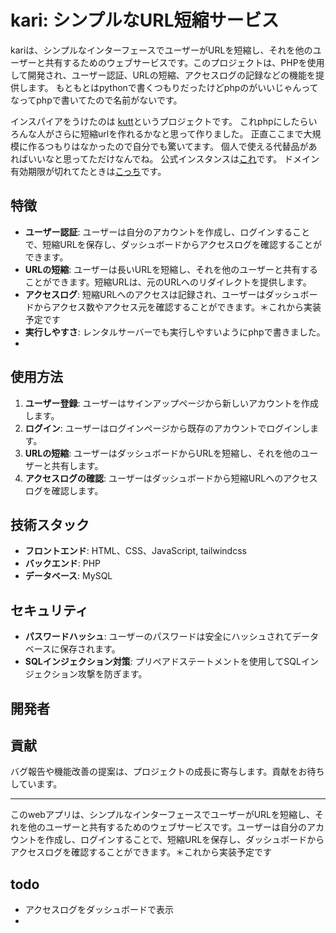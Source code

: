 # kari: シンプルなURL短縮サービス
kariは、シンプルなインターフェースでユーザーがURLを短縮し、それを他のユーザーと共有するためのウェブサービスです。このプロジェクトは、PHPを使用して開発され、ユーザー認証、URLの短縮、アクセスログの記録などの機能を提供します。
もともとはpythonで書くつもりだったけどphpのがいいじゃんってなってphpで書いてたので名前がないです。

インスパイアをうけたのは
<a href="https://github.com/thedevs-network/kutt">kutt</a>というプロジェクトです。
これphpにしたらいろんな人がさらに短縮urlを作れるかなと思って作りました。
正直ここまで大規模に作るつもりはなかったので自分でも驚いてます。
個人で使える代替品があればいいなと思ってただけなんでね。
公式インスタンスは[これ](https://kariter.com)です。
ドメイン有効期限が切れてたときは[こっち](https://potetotown.cloudfree.jp)です。


## 特徴

- **ユーザー認証**: ユーザーは自分のアカウントを作成し、ログインすることで、短縮URLを保存し、ダッシュボードからアクセスログを確認することができます。
- **URLの短縮**: ユーザーは長いURLを短縮し、それを他のユーザーと共有することができます。短縮URLは、元のURLへのリダイレクトを提供します。
- **アクセスログ**: 短縮URLへのアクセスは記録され、ユーザーはダッシュボードからアクセス数やアクセス元を確認することができます。＊これから実装予定です
- **実行しやすさ**: レンタルサーバーでも実行しやすいようにphpで書きました。
- 

## 使用方法

1. **ユーザー登録**: ユーザーはサインアップページから新しいアカウントを作成します。
2. **ログイン**: ユーザーはログインページから既存のアカウントでログインします。
3. **URLの短縮**: ユーザーはダッシュボードからURLを短縮し、それを他のユーザーと共有します。
4. **アクセスログの確認**: ユーザーはダッシュボードから短縮URLへのアクセスログを確認します。

## 技術スタック

- **フロントエンド**: HTML、CSS、JavaScript, tailwindcss
- **バックエンド**: PHP
- **データベース**: MySQL

## セキュリティ

- **パスワードハッシュ**: ユーザーのパスワードは安全にハッシュされてデータベースに保存されます。
- **SQLインジェクション対策**: プリペアドステートメントを使用してSQLインジェクション攻撃を防ぎます。

## 開発者





## 貢献

バグ報告や機能改善の提案は、プロジェクトの成長に寄与します。貢献をお待ちしています。

---

このwebアプリは、シンプルなインターフェースでユーザーがURLを短縮し、それを他のユーザーと共有するためのウェブサービスです。ユーザーは自分のアカウントを作成し、ログインすることで、短縮URLを保存し、ダッシュボードからアクセスログを確認することができます。＊これから実装予定です

## todo
- アクセスログをダッシュボードで表示
- 
